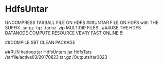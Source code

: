 # HdfsUntar
UNCOMPRESS TARBALL FILE ON HDFS
###UNTAR  FILE  ON  HDFS with THE SUFFIX  .tar.gz .tgz .tar.bz .zip MULTIDIR FILES ,
###USE THE  HDFS DATANODE COMPUTE RESOURCE  VEVRY FAST ONLINE !!!


##COMPILE
SBT CLEAN PACKAGE

##RUN 
hadoop jar HdfsUntars.jar  HdfsTars  /tarfile/active03/20170823.tar.gz   /Outputs/tar0823
